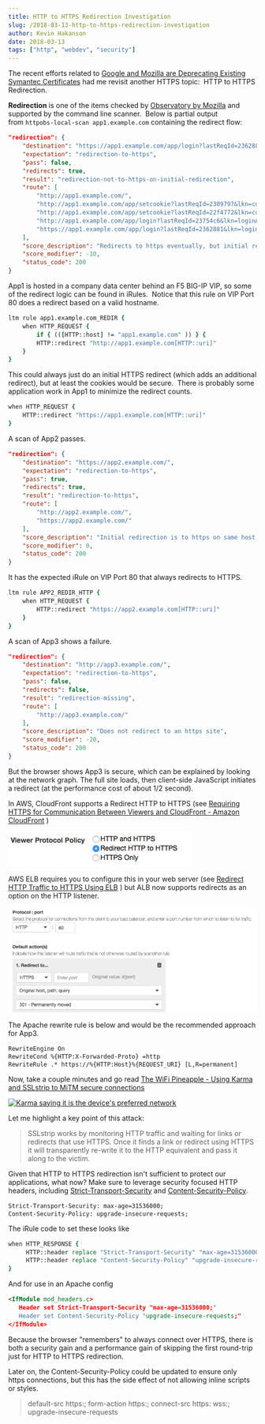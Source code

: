 ```yaml
---
title: HTTP to HTTPS Redirection Investigation
slug: /2018-03-13-http-to-https-redirection-investigation
author: Kevin Hakanson
date: 2018-03-13
tags: ["http", "webdev", "security"]
---
```

The recent efforts related to [Google and Mozilla are Deprecating Existing Symantec Certificates](https://blog.qualys.com/ssllabs/2017/09/26/google-and-mozilla-deprecating-existing-symantec-certificates) had me revisit another HTTPS topic:  HTTP to HTTPS Redirection.

**Redirection** is one of the items checked by [Observatory by Mozilla](https://observatory.mozilla.org/) and supported by the command line scanner.  Below is partial output from `httpobs-local-scan app1.example.com` containing the redirect flow:

```json
"redirection": {
    "destination": "https://app1.example.com/app/login?lastReqId=2362881&lkn=loginAllParms",
    "expectation": "redirection-to-https",
    "pass": false,
    "redirects": true,
    "result": "redirection-not-to-https-on-initial-redirection",
    "route": [
        "http://app1.example.com/",
        "http://app1.example.com/app/setcookie?lastReqId=2309797&lkn=cookieSetMachine",
        "http://app1.example.com/app/setcookie?lastReqId=22f4772&lkn=cookieSetMachine&noCookie=on",
        "http://app1.example.com/app/login?lastReqId=23754c6&lkn=loginAllParms",
        "https://app1.example.com/app/login?lastReqId=2362881&lkn=loginAllParms"
    ],
    "score_description": "Redirects to https eventually, but initial redirection is to another http URL",
    "score_modifier": -10,
    "status_code": 200
}
```

App1 is hosted in a company data center behind an F5 BIG-IP VIP, so some of the redirect logic can be found in iRules.  Notice that this rule on VIP Port 80 does a redirect based on a valid hostname.

```tcl
ltm rule app1.example.com_REDIR {
    when HTTP_REQUEST {
        if { (([HTTP::host] != "app1.example.com" )) } {
        HTTP::redirect "http://app1.example.com[HTTP::uri]"
    }
}
```

This could always just do an initial HTTPS redirect (which adds an additional redirect), but at least the cookies would be secure.  There is probably some application work in App1 to minimize the redirect counts.

```tcl
when HTTP_REQUEST {
    HTTP::redirect "https://app1.example.com[HTTP::uri]"
}
```

A scan of App2 passes.

```json
"redirection": {
    "destination": "https://app2.example.com/",
    "expectation": "redirection-to-https",
    "pass": true,
    "redirects": true,
    "result": "redirection-to-https",
    "route": [
        "http://app2.example.com/",
        "https://app2.example.com/"
    ],
    "score_description": "Initial redirection is to https on same host, final destination is https",
    "score_modifier": 0,
    "status_code": 200
}
```

It has the expected iRule on VIP Port 80 that always redirects to HTTPS.

```tcl
ltm rule APP2_REDIR_HTTP {
    when HTTP_REQUEST {
        HTTP::redirect "https://app2.example.com[HTTP::uri]"
    }
}
```

A scan of App3 shows a failure.

```json
"redirection": {
    "destination": "http://app3.example.com/",
    "expectation": "redirection-to-https",
    "pass": false,
    "redirects": false,
    "result": "redirection-missing",
    "route": [
        "http://app3.example.com/"
    ],
    "score_description": "Does not redirect to an https site",
    "score_modifier": -20,
    "status_code": 200
}
```

But the browser shows App3 is secure, which can be explained by looking at the network graph. The full site loads, then client-side JavaScript initiates a redirect (at the performance cost of about 1/2 second).

In AWS, CloudFront supports a Redirect HTTP to HTTPS (see [Requiring HTTPS for Communication Between Viewers and CloudFront - Amazon CloudFront](https://docs.aws.amazon.com/AmazonCloudFront/latest/DeveloperGuide/using-https-viewers-to-cloudfront.html) )

[![](images/pastedImage_27.png)](images/pastedImage_27.png)

AWS ELB requires you to configure this in your web server (see [Redirect HTTP Traffic to HTTPS Using ELB](https://aws.amazon.com/premiumsupport/knowledge-center/redirect-http-https-elb/) ) but ALB now supports redirects as an option on the HTTP listener.

[![](images/pastedImage_65.png)](images/pastedImage_65.png)

The Apache rewrite rule is below and would be the recommended approach for App3.

```
RewriteEngine On
RewriteCond %{HTTP:X-Forwarded-Proto} =http
RewriteRule .* https://%{HTTP:Host}%{REQUEST_URI} [L,R=permanent]
```

Now, take a couple minutes and go read [The WiFi Pineapple - Using Karma and SSLstrip to MiTM secure connections](https://scotthelme.co.uk/wifi-pineapple-karma-sslstrip/)  

[![Karma saying it is the device's preferred network](https://www.troyhunt.com/content/images/2016/02/31233122are-you-my-network3.jpg)](https://www.troyhunt.com/content/images/2016/02/31233122are-you-my-network3.jpg)

Let me highlight a key point of this attack:

> SSLstrip works by monitoring HTTP traffic and waiting for links or redirects that use HTTPS. Once it finds a link or redirect using HTTPS it will transparently re-write it to the HTTP equivalent and pass it along to the victim.

Given that HTTP to HTTPS redirection isn't sufficient to protect our applications, what now? Make sure to leverage security focused HTTP headers, including [Strict-Transport-Security](https://developer.mozilla.org/en-US/docs/Web/HTTP/Headers/Strict-Transport-Security) and [Content-Security-Policy](https://developer.mozilla.org/en-US/docs/Web/HTTP/Headers/Content-Security-Policy).

```
Strict-Transport-Security: max-age=31536000;
Content-Security-Policy: upgrade-insecure-requests;
```

The iRule code to set these looks like

```tcl
when HTTP_RESPONSE {
     HTTP::header replace "Strict-Transport-Security" "max-age=31536000;"
     HTTP::header replace "Content-Security-Policy" "upgrade-insecure-requests;"
}
```

And for use in an Apache config

```xml
<IfModule mod_headers.c>
   Header set Strict-Transport-Security "max-age=31536000;"
   Header set Content-Security-Policy "upgrade-insecure-requests;"
</IfModule>
```

Because the browser "remembers" to always connect over HTTPS, there is both a security gain and a performance gain of skipping the first round-trip just for HTTP to HTTPS redirection.

Later on, the Content-Security-Policy could be updated to ensure only https connections, but this has the side effect of not allowing inline scripts or styles.

> default-src https:; form-action https:; connect-src https: wss:; upgrade-insecure-requests